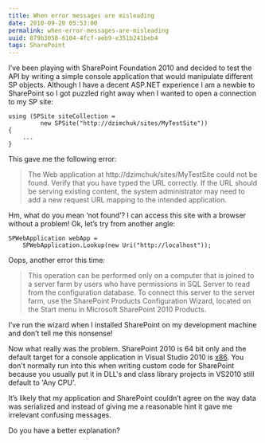 ```yaml
---
title: When error messages are misleading
date: 2010-09-20 05:53:00
permalink: when-error-messages-are-misleading
uuid: 879b3058-6104-4fcf-aeb9-e351b241beb4
tags: SharePoint
---
```


I’ve been playing with SharePoint Foundation 2010 and decided to test the API by writing a simple console application that would manipulate different SP objects. Although I have a decent ASP.NET experience I am a newbie to SharePoint so I got puzzled right away when I wanted to open a connection to my SP site:

```
using (SPSite siteCollection = 
         new SPSite("http://dzimchuk/sites/MyTestSite"))
{
    ...
}
```

This gave me the following error:

> The Web application at http://dzimchuk/sites/MyTestSite could not be found. Verify that you have typed the URL correctly. If the URL should be serving existing content, the system administrator may need to add a new request URL mapping to the intended application.

Hm, what do you mean ‘not found’? I can access this site with a browser without a problem! Ok, let’s try from another angle:

```
SPWebApplication webApp = 
    SPWebApplication.Lookup(new Uri("http://localhost"));
```

Oops, another error this time:

> This operation can be performed only on a computer that is joined to a server farm by users who have permissions in SQL Server to read from the configuration database. To connect this server to the server farm, use the SharePoint Products Configuration Wizard, located on the Start menu in Microsoft SharePoint 2010 Products.

I’ve run the wizard when I installed SharePoint on my development machine and don’t tell me this nonsense!

Now what really was the problem. SharePoint 2010 is 64 bit only and the default target for a console application in Visual Studio 2010 is [x86](https://connect.microsoft.com/VisualStudio/feedback/details/455103/new-c-console-application-targets-x86-by-default). You don't normally run into this when writing custom code for SharePoint because you usually put it in DLL's and class library projects in VS2010 still default to 'Any CPU'.

It’s likely that my application and SharePoint couldn’t agree on the way data was serialized and instead of giving me a reasonable hint it gave me irrelevant confusing messages.

Do you have a better explanation?